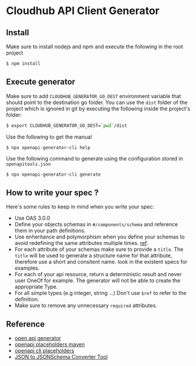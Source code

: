# Cloudhub API Client Generator

## Install
Make sure to install nodejs and npm and execute the following in the root project
```bash
$ npm install
```

## Execute generator

Make sure to add `CLOUDHUB_GENERATOR_GO_DEST` environment variable that should point to the destination go folder. You can use the `dist` folder of the project which is ignored in git by executing the following inside the project's folder: 
```bash
$ export CLOUDHUB_GENERATOR_GO_DEST=`pwd`/dist
```

Use the following to get the manual 
```
$ npx openapi-generator-cli help 
```

Use the following command to generate using the configuration stored in `openapitools.json`
```bash
$ npx openapi-generator-cli generate
```

## How to write your spec ?

Here's some rules to keep in mind when you write your spec: 
  * Use OAS 3.0.0
  * Define your objects schemas in `#/components/schema` and reference them in your path definitions.
  * Use enheritance and polymorphism when you define your schemas to avoid redefining the same attributes multiple times. [ref](https://swagger.io/docs/specification/data-models/inheritance-and-polymorphism/).
  * For each attribute of your schemas make sure to provide a `title`. The `title` will be used to generate a structure name for that attribute, therefore use a short and consitent name. look in the existent specs for examples.
  * For each of your api resource, return a deterministic result and never user OneOf for example. The generator will not be able to create the appropriate Type. 
  * For all simple types (e.g integer, string ...) Don't use `$ref` to refer to the definition.
  * Make sure to remove any unnecessary `required` attributes. 

## Reference
* [open api generator](https://openapi-generator.tech/)
* [openapi placeholders maven](https://github.com/OpenAPITools/openapi-generator/blob/master/modules/openapi-generator-maven-plugin/README.md)
* [openapi cli placeholders](https://github.com/OpenAPITools/openapi-generator-cli/tree/master/apps/generator-cli/src#available-placeholders)
* [JSON to JSONSchema Converter Tool](https://www.jsonschema.net/home)

